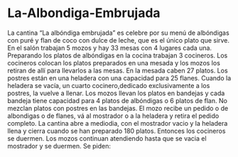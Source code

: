 # La-Albondiga-Embrujada

La cantina “La albóndiga embrujada” es celebre por su menú de albóndigas con puré y flan de coco con dulce de leche, que es el único plato que sirve.
En el salón trabajan 5 mozos y hay 33 mesas con 4 lugares cada una. Preparando los platos de albóndigas en la cocina trabajan 3 cocineros. Los cocineros colocan los platos preparados en una mesada y los mozos los retiran de allí para llevarlos a las mesas. En la mesada caben 27 platos.
Los postres están en una heladera con una capacidad para 25 flanes. Cuando la heladera se vacía, un cuarto cocinero,dedicado exclusivamente a los postres, la vuelve a llenar.
Los mozos llevan los platos en bandejas y cada bandeja tiene capacidad para 4 platos de albóndigas o 6 platos de flan. No mezclan platos con postres en las bandejas. El mozo  recibe un pedido o de albondigas o de flanes, vá al mostrador o a la heladera y retira el pedido completo. 
La cantina abre a mediodia, con el mostrador vacio y la heladera llena y cierra cuando se han preparado 180 platos. Entonces los cocineros se duermen. Los mozos continuan atendiendo hasta que se vacia el mostrador y se duermen.
Se piden:
